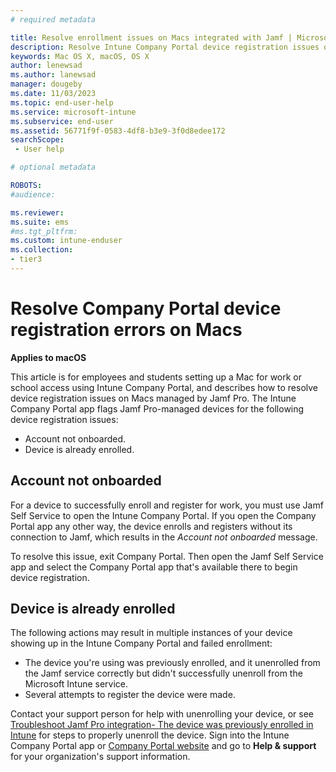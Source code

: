 ```yaml
---
# required metadata

title: Resolve enrollment issues on Macs integrated with Jamf | Microsoft Intune
description: Resolve Intune Company Portal device registration issues on Macs managed by Jamf Pro.  
keywords: Mac OS X, macOS, OS X
author: lenewsad
ms.author: lanewsad
manager: dougeby
ms.date: 11/03/2023
ms.topic: end-user-help
ms.service: microsoft-intune
ms.subservice: end-user
ms.assetid: 56771f9f-0583-4df8-b3e9-3f0d8edee172
searchScope:
 - User help

# optional metadata

ROBOTS:  
#audience:

ms.reviewer: 
ms.suite: ems
#ms.tgt_pltfrm:
ms.custom: intune-enduser
ms.collection:
- tier3
---
```


# Resolve Company Portal device registration errors on Macs  
**Applies to macOS**  

This article is for employees and students setting up a Mac for work or school access using Intune Company Portal, and describes how to resolve device registration issues on Macs managed by Jamf Pro. The Intune Company Portal app flags Jamf Pro-managed devices for the following device registration issues:  

* Account not onboarded.  
* Device is already enrolled.  

## Account not onboarded

For a device to successfully enroll and register for work, you must use Jamf Self Service to open the Intune Company Portal. If you open the Company Portal app any other way, the device enrolls and registers without its connection to Jamf, which results in the *Account not onboarded* message.  

To resolve this issue, exit Company Portal. Then open the Jamf Self Service app and select the Company Portal app that's available there to begin device registration.    

## Device is already enrolled   
The following actions may result in multiple instances of your device showing up in the Intune Company Portal and failed enrollment:  
* The device you're using was previously enrolled, and it unenrolled from the Jamf service correctly but didn't successfully unenroll from the Microsoft Intune service.  
* Several attempts to register the device were made.    

Contact your support person for help with unenrolling your device, or see [Troubleshoot Jamf Pro integration- The device was previously enrolled in Intune](/troubleshoot/intune/intune-service/device-protection/troubleshoot-jamf#cause-6---the-device-was-previously-enrolled-in-intune) for steps to properly unenroll the device. Sign into the Intune Company Portal app or [Company Portal website](https://go.microsoft.com/fwlink/?linkid=2010980) and go to **Help & support** for your organization's support information.  
